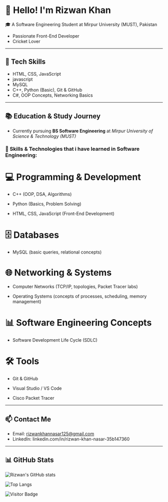  # 👋 Hello! I'm Rizwan Khan

🎓 A Software Engineering Student at Mirpur University (MUST), Pakistan  
- Passionate Front-End Developer  
- Cricket Lover 

---

## 🔧 Tech Skills

-  HTML, CSS, JavaScript  
-  javascript  
-  MySQL  
-  C++, Python (Basic), Git & GitHub  
-  C#, OOP Concepts, Networking Basics
  
  ---

## 📚 Education & Study Journey

-  Currently pursuing **BS Software Engineering** at *Mirpur University of Science & Technology (MUST)*  

### 📘 Skills & Technologies that i have learned in Software Engineering:

# 💻 Programming & Development

- C++ (OOP, DSA, Algorithms)

- Python (Basics, Problem Solving)

- HTML, CSS, JavaScript (Front-End Development)

# 🗄️ Databases

- MySQL (basic queries, relational concepts)

# 🌐 Networking & Systems

- Computer Networks (TCP/IP, topologies, Packet Tracer labs)

- Operating Systems (concepts of processes, scheduling, memory management)

# 📊 Software Engineering Concepts

- Software Development Life Cycle (SDLC)


# 🛠️ Tools

- Git & GitHub

- Visual Studio / VS Code

- Cisco Packet Tracer

---

## 📫 Contact Me
- Email: rizwankhannasar125@gmail.com
- LinkedIn: linkedin.com/in/rizwan-khan-nasar-35b147360
  
---

 ## 📊 GitHub Stats
![Rizwan's GitHub stats](https://github-readme-stats.vercel.app/api?username=rizwankhannasar&show_icons=true&theme=tokyonight)

![Top Langs](https://github-readme-stats.vercel.app/api/top-langs/?username=rizwankhannasar&layout=compact&theme=tokyonight)

![Visitor Badge](https://visitor-badge.laobi.icu/badge?page_id=rizwankhannasar)
